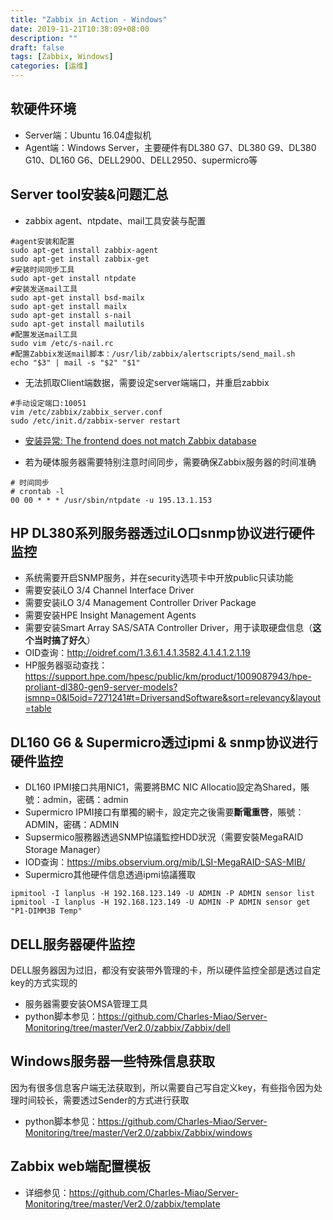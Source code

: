 ```yaml
---
title: "Zabbix in Action - Windows"
date: 2019-11-21T10:38:09+08:00
description: ""
draft: false
tags: [Zabbix, Windows]
categories: [运维]
---
```


软硬件环境
---
- Server端：Ubuntu 16.04虚拟机
- Agent端：Windows Server，主要硬件有DL380 G7、DL380 G9、DL380 G10、DL160 G6、DELL2900、DELL2950、supermicro等
<!--more-->

Server tool安装&问题汇总
---
- zabbix agent、ntpdate、mail工具安装与配置
```shell
#agent安装和配置
sudo apt-get install zabbix-agent
sudo apt-get install zabbix-get
#安装时间同步工具
sudo apt-get install ntpdate
#安装发送mail工具
sudo apt-get install bsd-mailx
sudo apt-get install mailx
sudo apt-get install s-nail
sudo apt-get install mailutils
#配置发送mail工具
sudo vim /etc/s-nail.rc
#配置Zabbix发送mail脚本：/usr/lib/zabbix/alertscripts/send_mail.sh
echo "$3" | mail -s "$2" "$1"
```

- 无法抓取Client端数据，需要设定server端端口，并重启zabbix

```sheel
#手动设定端口:10051
vim /etc/zabbix/zabbix_server.conf
sudo /etc/init.d/zabbix-server restart
```

- [安装异常: The frontend does not match Zabbix database ](https://blog.csdn.net/purplegalaxy/article/details/37819899)

- 若为硬体服务器需要特别注意时间同步，需要确保Zabbix服务器的时间准确
```shell
# 时间同步
# crontab -l
00 00 * * * /usr/sbin/ntpdate -u 195.13.1.153
```

HP DL380系列服务器透过iLO口snmp协议进行硬件监控
---

- 系统需要开启SNMP服务，并在security选项卡中开放public只读功能
- 需要安装iLO 3/4 Channel Interface Driver
- 需要安装iLO 3/4 Management Controller Driver Package
- 需要安装HPE Insight Management Agents
- 需要安装Smart Array SAS/SATA Controller Driver，用于读取硬盘信息（**这个当时搞了好久**）
- OID查询：http://oidref.com/1.3.6.1.4.1.3582.4.1.4.1.2.1.19
- HP服务器驱动查找：https://support.hpe.com/hpesc/public/km/product/1009087943/hpe-proliant-dl380-gen9-server-models?ismnp=0&l5oid=7271241#t=DriversandSoftware&sort=relevancy&layout=table

DL160 G6 & Supermicro透过ipmi & snmp协议进行硬件监控
---
- DL160 IPMI接口共用NIC1，需要將BMC NIC Allocatio設定為Shared，賬號：admin，密碼：admin
- Supermicro IPMI接口有單獨的網卡，設定完之後需要**斷電重啓**，賬號：ADMIN，密碼：ADMIN
- Supsermico服務器透過SNMP協議監控HDD狀況（需要安裝MegaRAID Storage Manager）
- IOD查询：https://mibs.observium.org/mib/LSI-MegaRAID-SAS-MIB/
- Supermicro其他硬件信息透過ipmi協議獲取
```
ipmitool -I lanplus -H 192.168.123.149 -U ADMIN -P ADMIN sensor list
ipmitool -I lanplus -H 192.168.123.149 -U ADMIN -P ADMIN sensor get "P1-DIMM3B Temp"
```
DELL服务器硬件监控
---
DELL服务器因为过旧，都没有安装带外管理的卡，所以硬件监控全部是透过自定key的方式实现的

- 服务器需要安装OMSA管理工具
- python脚本参见：https://github.com/Charles-Miao/Server-Monitoring/tree/master/Ver2.0/zabbix/Zabbix/dell

Windows服务器一些特殊信息获取
---
因为有很多信息客户端无法获取到，所以需要自己写自定义key，有些指令因为处理时间较长，需要透过Sender的方式进行获取
- python脚本参见：https://github.com/Charles-Miao/Server-Monitoring/tree/master/Ver2.0/zabbix/Zabbix/windows


Zabbix web端配置模板
---
- 详细参见：https://github.com/Charles-Miao/Server-Monitoring/tree/master/Ver2.0/zabbix/template